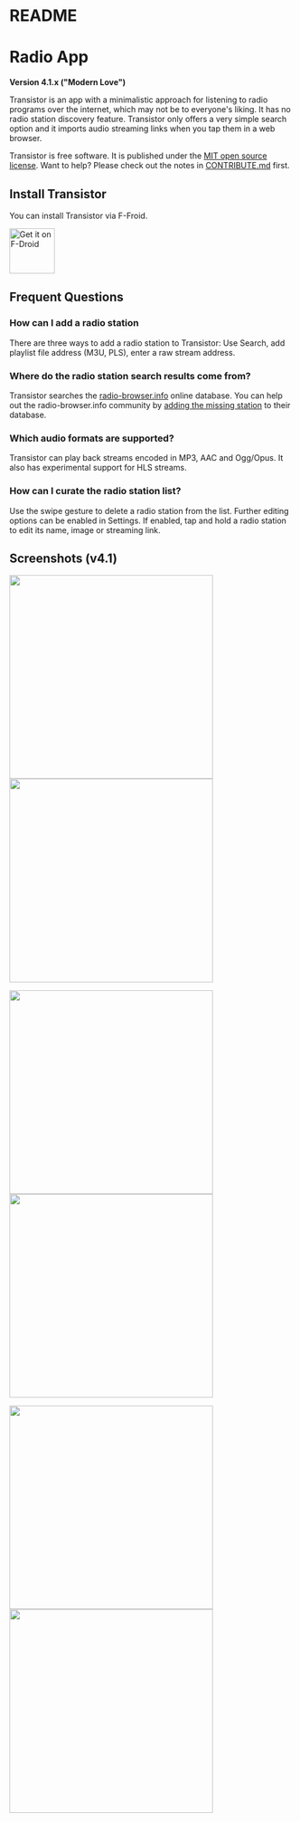 README
======

# Radio App

**Version 4.1.x ("Modern Love")**

Transistor is an app with a minimalistic approach for listening to radio programs over the internet, which may not be to everyone's liking. It has no radio station discovery feature. Transistor only offers a very simple search option and it imports audio streaming links when you tap them in a web browser.

Transistor is free software. It is published under the [MIT open source license](https://opensource.org/licenses/MIT). Want to help? Please check out the notes in [CONTRIBUTE.md](https://github.com/y20k/transistor/blob/master/CONTRIBUTE.md) first.

## Install Transistor
You can install Transistor via F-Froid.

[<img src="https://fdroid.gitlab.io/artwork/badge/get-it-on.png" alt="Get it on F-Droid" height="80">](https://f-droid.org/repository/browse/?fdid=org.y20k.transistor)

## Frequent Questions

### How can I add a radio station
There are three ways to add a radio station to Transistor: Use Search, add playlist file address (M3U, PLS), enter a raw stream address.

### Where do the radio station search results come from?
Transistor searches the [radio-browser.info](http://www.radio-browser.info/) online database. You can help out the radio-browser.info community by [adding the missing station](http://www.radio-browser.info/gui/#!/add) to their database.

### Which audio formats are supported?
Transistor can play back streams encoded in MP3, AAC and Ogg/Opus. It also has experimental support for HLS streams.

### How can I curate the radio station list?
Use the swipe gesture to delete a radio station from the list. Further editing options can be enabled in Settings. If enabled, tap and hold a radio station to edit its name, image or streaming link.

## Screenshots (v4.1)
[<img src="https://raw.githubusercontent.com/y20k/transistor/master/metadata/en-US/phoneScreenshots/01-transistor-v4.1.0-playback.png" width="360">](https://raw.githubusercontent.com/y20k/transistor/master/metadata/en-US/phoneScreenshots/01-transistor-v4.1.0-playback.png)
[<img src="https://raw.githubusercontent.com/y20k/transistor/master/metadata/en-US/phoneScreenshots/02-transistor-v4.1.0-playback-details.png" width="360">](https://raw.githubusercontent.com/y20k/transistor/master/metadata/en-US/phoneScreenshots/02-transistor-v4.1.0-playback-details.png)

[<img src="https://raw.githubusercontent.com/y20k/transistor/master/metadata/en-US/phoneScreenshots/03-transistor-v4.1.0-add-station.png" width="360">](https://raw.githubusercontent.com/y20k/transistor/master/metadata/en-US/phoneScreenshots/03-transistor-v4.1.0-add-station.png)
[<img src="https://raw.githubusercontent.com/y20k/transistor/master/metadata/en-US/phoneScreenshots/04-transistor-v4.1.0-favorite-station.png" width="360">](https://raw.githubusercontent.com/y20k/transistor/master/metadata/en-US/phoneScreenshots/04-transistor-v4.1.0-favorite-station.png)

[<img src="https://raw.githubusercontent.com/y20k/transistor/master/metadata/en-US/phoneScreenshots/05-transistor-v4.1.0-delete-station.png" width="360">](https://raw.githubusercontent.com/y20k/transistor/master/metadata/en-US/05-transistor-v4.1.0-delete-station.png)
[<img src="https://raw.githubusercontent.com/y20k/transistor/master/metadata/en-US/phoneScreenshots/06-transistor-v4.1.0-edit-station.png" width="360">](https://raw.githubusercontent.com/y20k/transistor/master/metadata/en-US/phoneScreenshots/06-transistor-v4.1.0-edit-station.png)